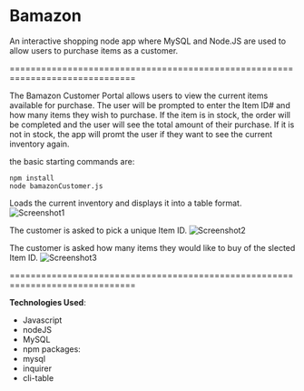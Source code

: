 **Bamazon**
==============================================================================

An interactive shopping node app where MySQL and Node.JS are used to allow users to purchase items as a customer.

==============================================================================

The Bamazon Customer Portal allows users to view the current items available for purchase. The user will be prompted to enter the Item ID# and how many items they wish to purchase. If the item is in stock, the order will be completed and the user will see the total amount of their purchase. If it is not in stock, the app will promt the user if they want to see the current inventory again.

the basic starting commands are:

```
npm install
node bamazonCustomer.js
```

Loads the current inventory and displays it into a table format.
![Screenshot1]()

The customer is asked to pick a unique Item ID.
![Screenshot2]()

The customer is asked how many items they would like to buy of the slected Item ID.
![Screenshot3]()

==============================================================================

**Technologies Used**:

* Javascript
* nodeJS
* MySQL
* npm packages:
* mysql
* inquirer
* cli-table